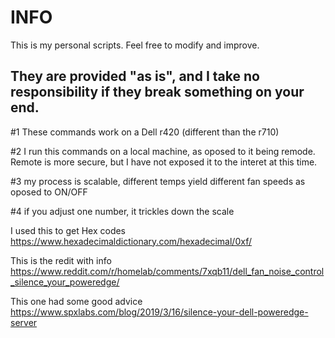 # INFO

This is my personal scripts. Feel free to modify and improve.

They are provided "as is", and I take no responsibility if they break something on your end. 
----

#1 These commands work on a Dell r420 (different than the r710)

#2 I run this commands on a local machine, as oposed to it being remode.  Remote is more secure, but I have not exposed it to the interet at this time.

#3 my process is scalable, different temps yield different fan speeds as oposed to ON/OFF

#4 if you adjust one number, it trickles down the scale 

I used this to get Hex codes  
https://www.hexadecimaldictionary.com/hexadecimal/0xf/

This is the redit with info
https://www.reddit.com/r/homelab/comments/7xqb11/dell_fan_noise_control_silence_your_poweredge/


This one had some good advice
https://www.spxlabs.com/blog/2019/3/16/silence-your-dell-poweredge-server
